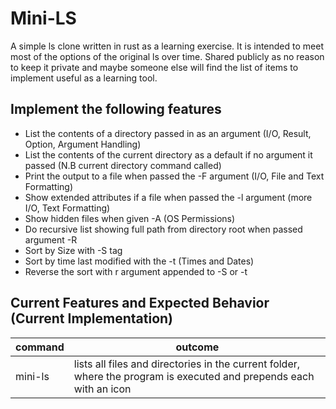 # Mini-LS
A simple ls clone written in rust as a learning exercise.  It is intended to meet most of the options of the original
ls over time.  Shared publicly as no reason to keep it private and maybe someone else will find the list of items to 
implement useful as a learning tool.

## Implement the following features
- List the contents of a directory passed in as an argument (I/O, Result, Option, Argument Handling)
- List the contents of the current directory as a default if no argument it passed (N.B current directory command called)
- Print the output to a file when passed the -F argument (I/O, File and Text Formatting)
- Show extended attributes if a file when passed the -l argument (more I/O, Text Formatting)
- Show hidden files when given -A (OS Permissions)
- Do recursive list showing full path from directory root when passed argument -R
- Sort by Size with -S tag 
- Sort by time last modified with the -t (Times and Dates)
- Reverse the sort with r argument appended to -S or -t

## Current Features and Expected Behavior (Current Implementation)

| command                | outcome                                                                                                             | 
|------------------------|---------------------------------------------------------------------------------------------------------------------|
| mini-ls | lists all files and directories in the current folder, where the program is executed and prepends each with an icon |
